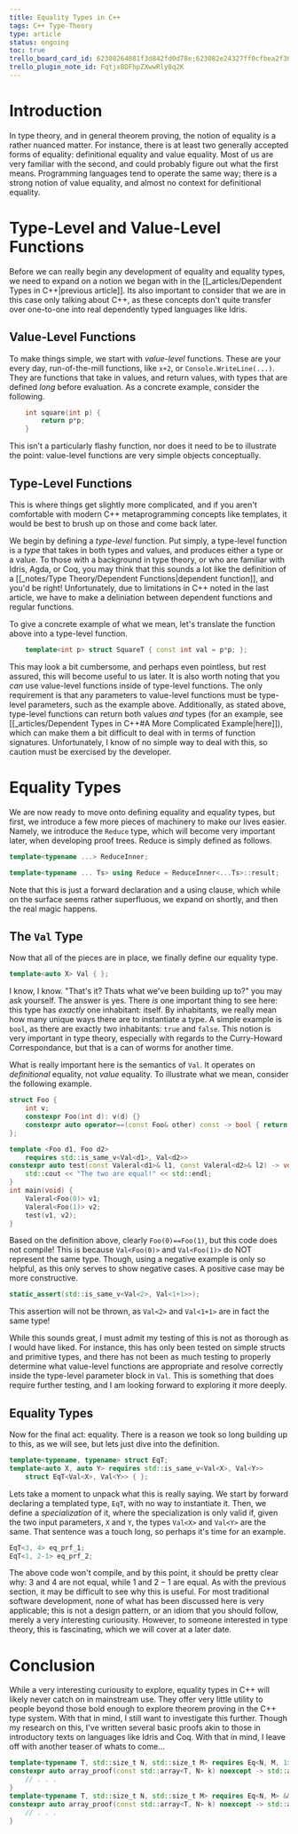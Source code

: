 ```yaml
---
title: Equality Types in C++
tags: C++ Type-Theory
type: article
status: ongoing
toc: true
trello_board_card_id: 62308264081f3d842fd0d78e;623082e24327ff0cfbea2f36
trello_plugin_note_id: FqtjxBDFhpZXwwRly8q2K
---
```

# Introduction
In type theory, and in general theorem proving, the notion of equality is a rather nuanced matter. For instance, there is at least two generally accepted forms of equality: definitional equality and value equality. Most of us are very familiar with the second, and could probably figure out what the first means. Programming languages tend to operate the same way; there is a strong notion of value equality, and almost no context for definitional equality.

# Type-Level and Value-Level Functions
Before we can really begin any development of equality and equality types, we need to expand on a notion we began with in the [[_articles/Dependent Types in C++\|previous article]]. Its also important to consider that we are in this case only talking about C++, as these concepts don't quite transfer over one-to-one into real dependently typed languages like Idris. 
## Value-Level Functions
To make things simple, we start with *value-level* functions. These are your every day, run-of-the-mill functions, like `x+2`, or `Console.WriteLine(...)`. They are functions that take in values, and return values, with types that are defined *long* before evaluation. As a concrete example, consider the following.
```cpp
	int square(int p) {
		return p*p;
	}
```
This isn't a particularly flashy function, nor does it need to be to illustrate the point: value-level functions are very simple objects conceptually.

## Type-Level Functions
This is where things get slightly more complicated, and if you aren't comfortable with modern C++ metaprogramming concepts like templates, it would be best to brush up on those and come back later. 

We begin by defining a *type-level* function. Put simply, a type-level function is a *type* that takes in both types and values, and produces either a type or a value. To those with a background in type theory, or who are familiar with Idris, Agda, or Coq, you may think that this sounds a lot like the definition of a [[_notes/Type Theory/Dependent Functions\|dependent function]], and you'd be right! Unfortunately, due to limitations in C++ noted in the last article, we have to make a deliniation between dependent functions and regular functions.

To give a concrete example of what we mean, let's translate the function above into a type-level function.
```cpp
	template<int p> struct SquareT { const int val = p*p; };
```
This may look a bit cumbersome, and perhaps even pointless, but rest assured, this will become useful to us later. 
It is also worth noting that you *can* use value-level functions inside of type-level functions. The only requirement is that any parameters to value-level functions must be type-level parameters, such as the example above. Additionally, as stated above, type-level functions can return both  values *and* types (for an example, see [[_articles/Dependent Types in C++#A More Complicated Example\|here]]), which can make them a bit difficult to deal with in terms of function signatures. Unfortunately, I know of no simple way to deal with this, so caution must be exercised by the developer.

# Equality Types
We are now ready to move onto defining equality and equality types, but first, we introduce a few more pieces of machinery to make our lives easier. Namely, we introduce the `Reduce` type, which will become very important later, when developing proof trees. Reduce is simply defined as follows.
```cpp
template<typename ...> ReduceInner;

template<typename ... Ts> using Reduce = ReduceInner<...Ts>::result;
```
Note that this is just a forward declaration and a using clause, which while on the surface seems rather superfluous, we expand on shortly, and then the real magic happens. 

## The `Val` Type
Now that all of the pieces are in place, we finally define our equality type.
```cpp
template<auto X> Val { };
```
I know, I know. "That's it? Thats what we've been building up to?" you may ask yourself. The answer is yes. There *is* one important thing to see here: this type has *exactly* one inhabitant: itself. By inhabitants, we really mean how many unique ways there are to instantiate a type. A simple example is `bool`, as there are exactly two inhabitants: `true` and `false`. This notion is very important in type theory, especially with regards to the Curry-Howard Correspondance, but that is a can of worms for another time.

What is really important here is the semantics of `Val`. It operates on *definitional* equality, not *value* equality. To illustrate what we mean, consider the following example.
```cpp
struct Foo {
	int v;
	constexpr Foo(int d): v(d) {}
	constexpr auto operator==(const Foo& other) const -> bool { return true; }
};

template <Foo d1, Foo d2>
	requires std::is_same_v<Val<d1>, Val<d2>>
constexpr auto test(const Valeral<d1>& l1, const Valeral<d2>& l2) -> void {
	std::cout << "The two are equal!" << std::endl;
}
int main(void) {
	Valeral<Foo(0)> v1;
	Valeral<Foo(1)> v2;
	test(v1, v2);
}
```
Based on the definition above, clearly `Foo(0)==Foo(1)`, but this code does not compile! This is because `Val<Foo(0)>` and `Val<Foo(1)>` do NOT represent the same type. Though, using a negative example is only so helpful, as this only serves to show negative cases. A positive case may be more constructive.
```cpp
static_assert(std::is_same_v<Val<2>, Val<1+1>>);
```
This assertion will not be thrown, as `Val<2>` and `Val<1+1>` are in fact the same type! 

While this sounds great, I must admit my testing of this is not as thorough as I would have liked. For instance, this has only been tested on simple structs and primitive types, and there has not been as much testing to properly determine what value-level functions are appropriate and resolve correctly inside the type-level parameter block in `Val`. This is something that does require further testing, and I am looking forward to exploring it more deeply.

## Equality Types
Now for the final act: equality. There is a reason we took so long building up to this, as we will see, but lets just dive into the definition.
```cpp
template<typename, typename> struct EqT;
template<auto X, auto Y> requires std::is_same_v<Val<X>, Val<Y>> 
	struct EqT<Val<X>, Val<Y>> { };
```

Lets take a moment to unpack what this is really saying. We start by forward declaring a templated type, `EqT`, with no way to instantiate it. Then, we define a *specialization* of it, where the specialization is only valid if, given the two input parameters, `X` and `Y`, the types `Val<X>` and `Val<Y>` are the same. That sentence was a touch long, so perhaps it's time for an example.
```cpp
EqT<3, 4> eq_prf_1;
EqT<1, 2-1> eq_prf_2;
```
The above code won't compile, and by this point, it should be pretty clear why: $3$ and $4$ are not equal, while $1$ and $2-1$ are equal. As with the previous section, it may be difficult to see why this is useful. For most traditional software development, none of what has been discussed here is very applicable; this is not a design pattern, or an idiom that you should follow, merely a very interesting curiousity. However, to someone interested in type theory, this is fascinating, which we will cover at a later date.

# Conclusion
While a very interesting curiousity to explore, equality types in C++ will likely never catch on in mainstream use. They offer very little utility to people beyond those bold enough to explore theorem proving in the C++ type system. With that in mind, I still want to investigate this further. Though my research on this, I've written several basic proofs akin to those in introductory texts on languages like Idris and Coq. With that in mind, I leave off with another teaser of whats to come...
```cpp
template<typename T, std::size_t N, std::size_t M> requires Eq<N, M, 1>
constexpr auto array_proof(const std::array<T, N> k) noexcept -> std::array<T, M> {
	// . . .
}
template<typename T, std::size_t N, std::size_t M> requires Eq<N, M> && Neq<N, 1>
constexpr auto array_proof(const std::array<T, N> k) noexcept -> std::array<T, M> {
	// . . .
}
```